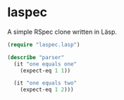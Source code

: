 # laspec

A simple RSpec clone written in Läsp.

```lisp
(require "laspec.lasp")

(describe "parser"
  (it "one equals one"
    (expect-eq 1 1))

  (it "one equals two"
    (expect-eq 1 2)))
```
